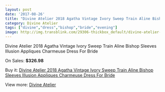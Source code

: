 ```yaml
---
layout: post
date: '2017-08-26'
title: "Divine Atelier 2018 Agatha Vintage Ivory Sweep Train Aline Bishop Sleeves Illusion Appliques Charmeuse Dress For Bride"
category: Divine Atelier
tags: ["divine","dress","bishop","bride","evening"]
image: http://img.transblink.com/29306-thickbox_default/divine-atelier-2018-agatha-vintage-ivory-sweep-train-aline-bishop-sleeves-illusion-appliques-charmeuse-dress-for-bride.jpg
---
```

Divine Atelier 2018 Agatha Vintage Ivory Sweep Train Aline Bishop Sleeves Illusion Appliques Charmeuse Dress For Bride

On Sales: **$326.98**
<a href="https://www.transblink.com/en/divine-atelier/9619-divine-atelier-2018-agatha-vintage-ivory-sweep-train-aline-bishop-sleeves-illusion-appliques-charmeuse-dress-for-bride.html"><amp-img layout="responsive" width="600" height="600" src="//img.transblink.com/29306-thickbox_default/divine-atelier-2018-agatha-vintage-ivory-sweep-train-aline-bishop-sleeves-illusion-appliques-charmeuse-dress-for-bride.jpg" alt="Divine Atelier 2018 Agatha Vintage Ivory Sweep Train Aline Bishop Sleeves Illusion Appliques Charmeuse Dress For Bride 0" /></a>
<a href="https://www.transblink.com/en/divine-atelier/9619-divine-atelier-2018-agatha-vintage-ivory-sweep-train-aline-bishop-sleeves-illusion-appliques-charmeuse-dress-for-bride.html"><amp-img layout="responsive" width="600" height="600" src="//img.transblink.com/29309-thickbox_default/divine-atelier-2018-agatha-vintage-ivory-sweep-train-aline-bishop-sleeves-illusion-appliques-charmeuse-dress-for-bride.jpg" alt="Divine Atelier 2018 Agatha Vintage Ivory Sweep Train Aline Bishop Sleeves Illusion Appliques Charmeuse Dress For Bride 1" /></a>
<a href="https://www.transblink.com/en/divine-atelier/9619-divine-atelier-2018-agatha-vintage-ivory-sweep-train-aline-bishop-sleeves-illusion-appliques-charmeuse-dress-for-bride.html"><amp-img layout="responsive" width="600" height="600" src="//img.transblink.com/29308-thickbox_default/divine-atelier-2018-agatha-vintage-ivory-sweep-train-aline-bishop-sleeves-illusion-appliques-charmeuse-dress-for-bride.jpg" alt="Divine Atelier 2018 Agatha Vintage Ivory Sweep Train Aline Bishop Sleeves Illusion Appliques Charmeuse Dress For Bride 2" /></a>
<a href="https://www.transblink.com/en/divine-atelier/9619-divine-atelier-2018-agatha-vintage-ivory-sweep-train-aline-bishop-sleeves-illusion-appliques-charmeuse-dress-for-bride.html"><amp-img layout="responsive" width="600" height="600" src="//img.transblink.com/29307-thickbox_default/divine-atelier-2018-agatha-vintage-ivory-sweep-train-aline-bishop-sleeves-illusion-appliques-charmeuse-dress-for-bride.jpg" alt="Divine Atelier 2018 Agatha Vintage Ivory Sweep Train Aline Bishop Sleeves Illusion Appliques Charmeuse Dress For Bride 3" /></a>

Buy it: [Divine Atelier 2018 Agatha Vintage Ivory Sweep Train Aline Bishop Sleeves Illusion Appliques Charmeuse Dress For Bride](https://www.transblink.com/en/divine-atelier/9619-divine-atelier-2018-agatha-vintage-ivory-sweep-train-aline-bishop-sleeves-illusion-appliques-charmeuse-dress-for-bride.html "Divine Atelier 2018 Agatha Vintage Ivory Sweep Train Aline Bishop Sleeves Illusion Appliques Charmeuse Dress For Bride")

View more: [Divine Atelier](https://www.transblink.com/en/86-divine-atelier "Divine Atelier")